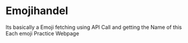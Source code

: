 # Emojihandel
Its basically a Emoji fetching using API Call and getting the Name of this Each emoji Practice Webpage  
